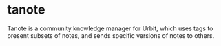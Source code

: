 # tanote
Tanote is a community knowledge manager for Urbit, which uses tags to present subsets of notes, and sends specific versions of notes to others.
